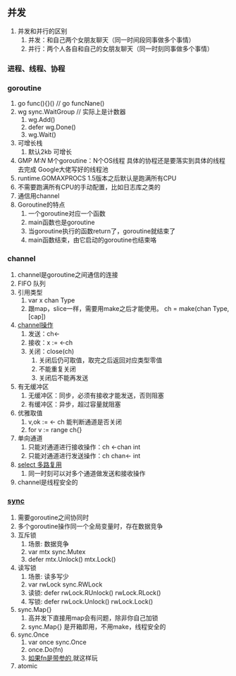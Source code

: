 ##  并发

1. 并发和并行的区别
   1. 并发：和自己两个女朋友聊天（同一时间段同事做多个事情）
   2. 并行：两个人各自和自己的女朋友聊天（同一时刻同事做多个事情）


### 进程、线程、协程

### goroutine
1. go func(){}() // go funcNane()
2. wg sync.WaitGroup // 实际上是计数器
   1. wg.Add() 
   2. defer wg.Done() 
   3. wg.Wait() 
3. 可增长栈
   1. 默认2kb 可增长
4. GMP *M:N* M个goroutine：N个OS线程 具体的协程还是要落实到具体的线程去完成 Google大佬写好的线程池
5. runtime.GOMAXPROCS 1.5版本之后默认是跑满所有CPU
6. 不需要跑满所有CPU的手动配置，比如日志库之类的
7. 通信用channel
8. Goroutine的特点
   1. 一个goroutine对应一个函数 
   2. main函数也是goroutine
   3. 当goroutine执行的函数return了，goroutine就结束了
   4. main函数结束，由它启动的goroutine也结束咯


### channel
1. channel是goroutine之间通信的连接
2. FIFO 队列
3. 引用类型
   1. var x chan Type
   2. 跟map，slice一样，需要用make之后才能使用。 ch = make(chan Type,[cap])
4. [channel操作](./channel/chan1.go)
   1. 发送：ch<-
   2. 接收：x := <-ch
   3. 关闭：close(ch) 
      1. 关闭后仍可取值，取完之后返回对应类型零值
      2. 不能重复关闭
      3. 关闭后不能再发送
5. 有无缓冲区
   1. 无缓冲区：同步，必须有接收才能发送，否则阻塞
   2. 有缓冲区：异步，超过容量就阻塞
6. 优雅取值
   1. v,ok := <- ch 能判断通道是否关闭
   2. for v := range ch{}
7. 单向通道
   1. 只能对通道进行接收操作：ch <-chan int
   2. 只能对通道进行发送操作：ch chan<- int
8. [select 多路复用](./channel/chan6_select.go)
   1. 同一时刻可以对多个通道做发送和接收操作
9. channel是线程安全的


### [sync](./sync) 
1. 需要goroutine之间协同时
2. 多个goroutine操作同一个全局变量时，存在数据竞争
3. 互斥锁
   1. 场景: 数据竞争
   2. var mtx sync.Mutex
   3. defer mtx.Unlock() mtx.Lock()
4. 读写锁
   1. 场景: 读多写少
   2. var rwLock sync.RWLock
   3. 读锁: defer rwLock.RUnlock() rwLock.RLock()
   4. 写锁: defer rwLock.Unlock() rwLock.Lock()
5. sync.Map{}
   1. 高并发下直接用map会有问题，除非你自己加锁
   2. sync.Map{} 是开箱即用，不用make，线程安全的
6. sync.Once
   1. var once sync.Once
   2. once.Do(fn)
   3. [如果fn是带参的](./sync/sync3_closure.go),就这样玩
7. atomic